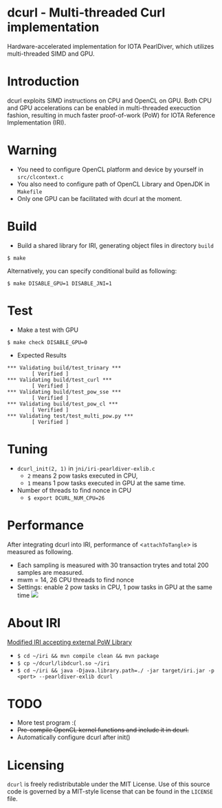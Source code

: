 # dcurl - Multi-threaded Curl implementation
Hardware-accelerated implementation for IOTA PearlDiver, which utilizes multi-threaded SIMD and GPU.

# Introduction
dcurl exploits SIMD instructions on CPU and OpenCL on GPU. Both CPU and GPU accelerations can be
enabled in multi-threaded execuction fashion, resulting in much faster proof-of-work (PoW) for IOTA
Reference Implementation (IRI).

# Warning
* You need to configure OpenCL platform and device by yourself in ```src/clcontext.c```
* You also need to configure path of OpenCL Library and OpenJDK in ```Makefile```
* Only one GPU can be facilitated with dcurl at the moment.

# Build
* Build a shared library for IRI, generating object files in directory `build`
```shell
$ make
```
Alternatively, you can specify conditional build as following:
```shell
$ make DISABLE_GPU=1 DISABLE_JNI=1
```

# Test
* Make a test with GPU

```$ make check DISABLE_GPU=0```

* Expected Results

```
*** Validating build/test_trinary ***
        [ Verified ]
*** Validating build/test_curl ***
        [ Verified ]
*** Validating build/test_pow_sse ***
        [ Verified ]
*** Validating build/test_pow_cl ***
        [ Verified ]
*** Validating test/test_multi_pow.py ***
        [ Verified ]
```

# Tuning
* ```dcurl_init(2, 1)``` in ```jni/iri-pearldiver-exlib.c```
    * ```2``` means 2 pow tasks executed in CPU,
    * ```1``` means 1 pow tasks executed in GPU at the same time.
* Number of threads to find nonce in CPU
    * ```$ export DCURL_NUM_CPU=26```

# Performance 
After integrating dcurl into IRI, performance of <```attachToTangle```> is measured as following.
* Each sampling is measured with 30 transaction trytes and total 200 samples are measured.
* mwm = 14, 26 CPU threads to find nonce
* Settings: enable 2 pow tasks in CPU, 1 pow tasks in GPU at the same time
![](https://lh4.googleusercontent.com/2U_TpfAtEbPdHBcGKD1zl0t0bzo2Rubj0DxXxvV-Rh31Yr7oCCtptutQpLLizMgR7ousEXUtwM6RASnQLOJnGePhQ5Emh1w8l8GlKzMtZ0Yv-TySF2gh3u48BAmllAJv2VjNaxgFGCA)

# About IRI
[Modified IRI accepting external PoW Library](https://github.com/chenwei-tw/iri/tree/feat/new_pow_interface)
* ```$ cd ~/iri && mvn compile clean && mvn package```
* ```$ cp ~/dcurl/libdcurl.so ~/iri```
* ```$ cd ~/iri && java -Djava.library.path=./ -jar target/iri.jar -p <port> --pearldiver-exlib dcurl```

# TODO
* More test program :(
* ~~Pre-compile OpenCL kernel functions and include it in dcurl.~~
* Automatically configure dcurl after init()

# Licensing

`dcurl` is freely redistributable under the MIT License.
Use of this source code is governed by a MIT-style license that can be
found in the `LICENSE` file.

